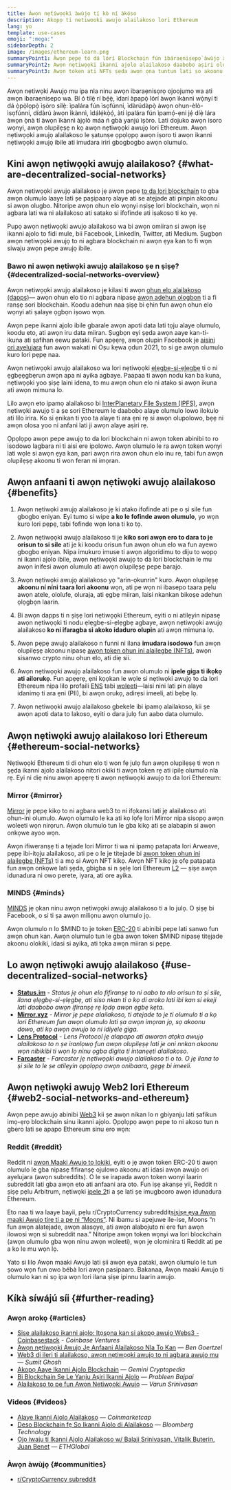 ```yaml
---
title: Àwọn nẹ́tíwọọkì àwùjọ tí kò ní àkóso
description: Akopọ ti netiwooki awujo alailakoso lori Ethereum
lang: yo
template: use-cases
emoji: ":mega:"
sidebarDepth: 2
image: /images/ethereum-learn.png
summaryPoint1: Àwọn pẹpẹ tó dá lórí Blockchain fún ìbáraẹniṣepọ̀ àwùjọ àti ìṣẹ̀dá àkóónú àti pínpín.
summaryPoint2: Awọn nẹtiwọọki ikanni ajolo alailakoso daabobo aṣiri olumulo ati mu aabo data pọ si.
summaryPoint3: Awọn token ati NFTs ṣẹda awọn ọna tuntun lati so akoonu di owo.
---
```


Awọn nẹtiwọki Awujọ mu ipa nla ninu awọn ibaraẹnisọrọ ojoojumọ wa ati awọn ibaraenisepo wa. Bí ó tilẹ̀ rí bẹ́ẹ̀, ìdarí àpapọ̀ lórí àwọn ìkànnì wọ̀nyí ti dá ọ̀pọ̀lọpọ̀ ìṣòro sílẹ̀: ìpalára fún ìsọfúnni, ìdàrúdàpọ̀ àwọn ohun-èlò-ìsọfúnni, dídàrú àwọn ìkànnì, ìdálẹ́kọ̀ọ́, àti ìpalára fún ìpamọ́-ẹni jẹ́ díẹ̀ lára àwọn ọ̀nà tí àwọn ìkànnì àjọlò máa ń gbà yanjú ìṣòro. Lati dojuko awọn isoro wọnyi, awọn olupilẹṣẹ n kọ awọn nẹtiwọọki awujọ lori Ethereum. Awọn nẹtiwọọki awujọ alailakoso le ṣatunṣe ọpọlọpọ awọn iṣoro ti awọn ikanni nẹtiwọọki awujọ ibile ati imudara iriri gbogbogbo awọn olumulo.

## Kini awọn nẹtiwọọki awujọ alailakoso? {#what-are-decentralized-social-networks}

Awọn nẹtiwọọki awujọ alailakoso jẹ awọn pepe [to da lori blockchain](/glossary/#blockchain) to gba awọn olumulo laaye lati ṣe paṣipaarọ alaye ati se atẹjade ati pinpin akoonu si awọn olugbo. Nitoripe awọn ohun elo wọnyi nṣiṣẹ lori blockchain, wọn ni agbara lati wa ni alailakoso ati satako si ifofinde ati iṣakoso ti ko yẹ.

Pupọ awọn nẹtiwọọki awujọ alailakoso wa bi awọn omiiran si awọn iṣẹ ikanni ajolo to fidi mule, bii Facebook, LinkedIn, Twitter, ati Medium. Ṣugbọn awọn nẹtiwọọki awujọ to ni agbara blockchain ni awọn ẹya kan to fi wọn siwaju awọn pepe awujọ ibile.

<YouTube id="UdT2lpcGvcQ" />

### Bawo ni awọn nẹtiwọki awujọ alailakoso ṣe n ṣiṣẹ? {#decentralized-social-networks-overview}

Awọn nẹtiwọọki awujọ alailakoso jẹ kilasi ti awọn [ohun elo alailakoso (dapps)](/apps/)— awọn ohun elo tio ni agbara nipasẹ [awọn adehun ologbon](/glossary/#smart-contract) ti a fi ranṣẹ sori blockchain. Koodu adehun naa ṣiṣẹ bi ẹhin fun awọn ohun elo wọnyi ati ṣalaye ọgbọn iṣowo wọn.

Awọn pepe ikanni ajolo ibile gbarale awọn apoti data lati tọju alaye olumulo, koodu eto, ati awọn iru data miiran. Ṣugbọn eyi ṣẹda awọn aaye kan-ti-ikuna ati ṣafihan eewu pataki. Fun apẹẹrẹ, awọn olupin Facebook je [aisini ori ayelujara](https://www.npr.org/2021/10/05/1043211171/facebook-instagram-whatsapp-outage-business-impact) fun awọn wakati ni Oṣu kẹwa ọdun 2021, to si ge awọn olumulo kuro lori pẹpẹ naa.

Awọn nẹtiwọọki awujọ alailakoso wa lori nẹtiwọọki [ẹlẹgbẹ-si-ẹlẹgbẹ](/glossary/#peer-to-peer-network) ti o ni ẹgbẹẹgbẹrun awọn apa ni ayika agbaye. Paapaa ti awọn nodu kan ba kuna, nẹtiwọọki yoo ṣiṣẹ laini idena, to mu awọn ohun elo ni atako si awọn ikuna ati awọn mimuna lo.

Lilo awọn eto ipamọ alailakoso bi [InterPlanetary File System (IPFS)](https://ipfs.io/), awọn nẹtiwọki awujọ ti a ṣe sori Ethereum le daabobo alaye olumulo lowo ilokulo ati lilo irira. Ko si ẹnikan ti yoo ta alaye ti ara ẹni rẹ si awọn olupolowo, bẹẹ ni awọn olosa yoo ni anfani lati ji awọn alaye aṣiri rẹ.

Ọpọlọpọ awọn pepe awujọ to da lori blockchain ni awọn token abinibi to ro isodowo lagbara ni ti aisi ere ipolowo. Awọn olumulo le ra awọn token wọnyi lati wọle si awọn ẹya kan, pari awọn rira awon ohun elo inu re, tabi fun awọn olupilẹṣẹ akoonu ti won feran ni imọran.

## Awọn anfaani ti awọn nẹtiwọki awujọ alailakoso {#benefits}

1. Awọn nẹtiwọki awujọ alailakoso jẹ ki atako ifofinde ati pe o ṣi sile fun gbogbo eniyan. Eyi tumo si wipe **a ko le fofinde awon olumulo**, yo wọn kuro lori pẹpẹ, tabi fofinde wọn lona ti ko tọ.

2. Awọn nẹtiwọọki awujọ alailakoso ti je **kiko sori awọn ero to dara to je orisun to si sile** ati je ki koodu orisun fun awọn ohun elo wa fun ayewo gbogbo eniyan. Nipa imukuro imuse ti awọn algoridimu to diju to wọpọ ni ikanni ajolo ibile, awọn nẹtiwọọki awujọ to da lori blockchain le mu awọn inifesi awọn olumulo ati awọn olupilẹṣẹ pepe barajo.

3. Awọn nẹtiwọki awujọ alailakoso yọ "arin-ọkunrin" kuro. Awọn olupilẹṣẹ **akoonu ní níni taara lori akoonu** wọn, ati pe wọn ni ibasepo taara pẹlu awọn atele, ololufe, oluraja, ati ẹgbẹ miiran, laisi nkankan bikoṣe adehun ọlọgbọn laarin.

4. Bi awọn dapps ti n ṣiṣẹ lori nẹtiwọọki Ethereum, eyiti o ni atilẹyin nipasẹ awọn nẹtiwọọki ti nodu ẹlẹgbẹ-si-ẹlẹgbẹ agbaye, awọn nẹtiwọọki awujọ alailakoso **ko ni ifaragba si akoko idaduro olupin** ati awọn mimuna lọ.

5. Awọn pẹpẹ awujọ alailakoso n funni ni ilana **imudara isodowo** fun awọn olupilẹṣẹ akoonu nipasẹ [awọn token ohun ini alailegbe (NFTs)](/glossary/#nft), awọn sisanwo crypto ninu ohun elo, ati diẹ sii.

6. Awọn nẹtiwọọki awujọ alailakoso fun awọn olumulo ni **ipele giga ti ikọkọ ati ailorukọ**. Fun apẹẹrẹ, ẹni kọọkan le wọle si nẹtiwọki awujọ to da lori Ethereum nipa lilo profaili [ENS](/glossary/#ens) tabi [woleeti](/glossary/#wallet)—laisi nini lati pin alaye idanimọ ti ara ẹni (PII), bi awọn orukọ, adirẹsi imeeli, ati bẹbẹ lọ.

7. Awọn nẹtiwọọki awujọ alailakoso gbekele ibi ipamọ alailakoso, kii ṣe awọn apoti data to lakoso, eyiti o dara julọ fun aabo data olumulo.

## Awọn nẹtiwọki awujọ alailakoso lori Ethereum {#ethereum-social-networks}

Nẹtiwọọki Ethereum ti di ohun elo ti won fẹ julọ fun awọn olupilẹṣẹ ti won n ṣẹda ikanni ajolo alailakoso nitori okiki ti awọn token rẹ ati ipilẹ olumulo nla rẹ. Eyi ni diẹ ninu awọn apẹẹrẹ ti awọn nẹtiwọọki awujọ to da lori Ethereum:

### Mirror {#mirror}

[Mirror](https://mirror.xyz/) jẹ pẹpẹ kikọ to ni agbara web3 to ni ifọkansi lati jẹ alailakoso ati ohun-ini olumulo. Awọn olumulo le ka ati kọ lọfẹ lori Mirror nipa sisopọ awọn woleeti wọn nirọrun. Awọn olumulo tun le gba kikọ ati ṣe alabapin si awọn onkọwe ayoo wọn.

Awọn ifiweranṣẹ ti a tẹjade lori Mirror ti wa ni ipamọ patapata lori Arweave, pẹpẹ ibi-itọju alailakoso, ati pe o le je titejade bi [awọn token ohun ini alailegbe (NFTs)](/nft/) ti a mọ si Awọn NFT kikọ. Awọn NFT kikọ jẹ ọfẹ patapata fun awọn onkọwe lati ṣẹda, gbigba si n ṣẹlẹ lori Ethereum [L2](/glossary/#layer-2) — ṣiṣe awọn idunadura ni owo perete, iyara, ati ore ayika.

### MINDS {#minds}

[MINDS](https://www.minds.com/) jẹ ọkan ninu awọn nẹtiwọọki awujọ alailakoso ti a lo julọ. O ṣiṣẹ bi Facebook, o si ti ṣa awọn miliọnu awọn olumulo jọ.

Awọn olumulo n lo $MIND to je token [ERC-20](/glossary/#erc-20) ti abinibi pepe lati sanwo fun awọn ohun kan. Awọn olumulo tun le gba awọn token $MIND nipasẹ titẹjade akoonu olokiki, idasi si ayika, ati tọka awọn miiran si pẹpẹ.

## Lo awọn nẹtiwọki awujọ alailakoso {#use-decentralized-social-networks}

- **[Status.im](https://status.im/)** - _Status jẹ ohun elo fifiranṣẹ to ni aabo to nlo orisun to ṣi sile, ilana ẹlẹgbẹ-si-ẹlẹgbẹ, ati siso nkan ti o kọ di aroko lati ibi kan si ekeji lati daabobo awọn ifiranṣẹ rẹ lọdọ awọn ẹgbẹ kẹta._
- **[Mirror.xyz](https://mirror.xyz/)** - _Mirror jẹ pepe alailakoso, ti atejade to je ti olumulo ti a kọ lori Ethereum fun awọn olumulo lati ṣa awọn imọran jọ, sọ akoonu dowo, ati kọ awọn awujo to ni idiyele giga._
- **[Lens Protocol](https://lens.xyz/)** - _Lens Protocol jẹ alapapo ati aworan atọka awujọ alailakoso to n ṣe iranlọwọ fun awọn olupilẹṣẹ lati je oni nnkan akoonu wọn nibikibi ti wọn lọ ninu ọgba digita ti intanẹẹti alailakoso._
- **[Farcaster](https://farcaster.xyz/)** - _Farcaster jẹ nẹtiwọọki awujọ alailakoso ti o to. O jẹ ilana to ṣi sile to le ṣe atilẹyin ọpọlọpọ awọn onibaara, gẹgẹ bi imeeli._

## Awọn nẹtiwọki awujọ Web2 lori Ethereum {#web2-social-networks-and-ethereum}

Awọn pepe awujọ abinibi [Web3](/glossary/#web3) kii ṣe awọn nikan lo n gbiyanju lati ṣafikun imọ-ẹrọ blockchain sinu ikanni ajọlo. Ọpọlọpọ awọn pepe to ni akoso tun n gbero lati se apapo Ethereum sinu ero wọn:

### Reddit {#reddit}

Reddit ni [awon Maaki Awujo to lokiki](https://cointelegraph.com/news/reddit-to-reportedly-tokenize-karma-points-and-onboard-500m-new-users), eyiti o jẹ awọn token ERC-20 ti awọn olumulo le gba nipasẹ fifiranṣẹ ojulowo akoonu ati idasi awọn awujo ori ayelujara (awọn subreddits). O le se irapada awọn token wonyi laarin subreddit lati gba awọn eto ati anfaani ara oto. Fun iṣẹ akanṣe yii, Reddit n ṣiṣẹ pẹlu Arbitrum, nẹtiwọki [ipele 2](/glossary/#layer-2)ti a ṣe lati ṣe imugbooro awọn idunadura Ethereum.

Eto naa ti wa laaye bayii, pẹlu r/CryptoCurrency subreddit[ṣiṣiṣẹ ẹya Awọn maaki Awujo tire ti a pe ni “Moons”](https://www.reddit.com/r/CryptoCurrency/wiki/moons_wiki). Ni ibamu si apejuwe ile-ise, Moons “n fun awọn alatejade, awọn alasọye, ati awọn alabojuto ni ere fun awọn ilowosi wọn si subreddit naa.” Nitoripe awọn token wọnyi wa lori blockchain (awọn olumulo gba wọn ninu awọn woleeti), wọn jẹ olominira ti Reddit ati pe a ko le mu wọn lọ.

Yato si lilo Awọn maaki Awujo lati ṣii awọn ẹya pataki, awọn olumulo le tun ṣowo wọn fun owo bébà lori awọn pasipaaro. Bakanaa, Awọn maaki Awujo ti olumulo kan ni sọ ipa wọn lori ilana ṣiṣe ipinnu laarin awujo.

## Kíkà síwájú síi {#further-reading}

### Awọn arokọ {#articles}

- [Sise alailakoso ikanni ajọlo: Itọsọna kan si akopọ awujo Webs3 - Coinbasestack](https://www.coinbase.com/blog/decentralizing-social-media-a-guide-to-the-web3-social-stack) - _Coinbase Ventures_
- [Awọn nẹtiwọọki Awujọ Jẹ Anfaani Alailakoso Nla To Kan](https://www.coindesk.com/tech/2021/01/22/social-networks-are-the-next-big-decentralization-opportunity/) — _Ben Goertzel_
- [Web3 di ileri ti alailakoso, awọn nẹtiwọọki awujọ to ni agbara awujo mu](https://venturebeat.com/2022/02/26/web3-holds-the-promise-of-decentralized-community-powered-social-networks/) — _Sumit Ghosh_
- [Akopọ Aaye Ikanni Ajolo Blockchain](https://www.gemini.com/cryptopedia/blockchain-social-media-decentralized-social-media) — _Gemini Cryptopedia_
- [Bi Blockchain Ṣe Le Yanju Aṣiri Ikanni Ajolo](https://www.investopedia.com/news/ethereum-blockchain-social-media-privacy-problem-linkedin-indorse/) — _Prableen Bajpai_
- [Alailakoso to pe fun Awọn Nẹtiwọọki Awujọ](https://www.varunsrinivasan.com/2022/01/11/sufficient-decentralization-for-social-networks) — _Varun Srinivasan_

### Videos {#videos}

- [Alaye Ikanni Ajolo Alailakoso](https://www.youtube.com/watch?v=UdT2lpcGvcQ) — _Coinmarketcap_
- [Deso Blockchain fẹ So Ikanni Ajolo di Alailakoso](https://www.youtube.com/watch?v=SG2HUiVp0rE) — _Bloomberg Technology_
- [Ọjọ iwaju ti Ikanni Ajolo Alailakoso w/ Balaji Srinivasan, Vitalik Buterin, Juan Benet](https://www.youtube.com/watch?v=DTxE9KV3YrE) — _ETHGlobal_

### Àwọn àwùjọ {#communities}

- [r/CryptoCurrency subreddit](https://www.reddit.com/r/CryptoCurrency/)

